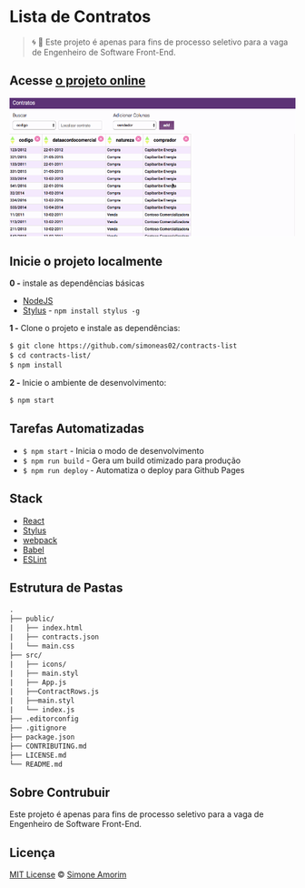 # Lista de Contratos

> :cyclone: :raising_hand: Este projeto é apenas para fins de processo seletivo para a vaga de Engenheiro de Software Front-End.

## Acesse [o projeto online](https://simoneas02.github.io/contracts-list/)
![Demonstração do Sistema](docs/demo.gif)

## Inicie o projeto localmente

**0 -** instale as dependências básicas

- [NodeJS](https://nodejs.org/en/)
- [Stylus](http://stylus-lang.com/) - `npm install stylus -g`

**1 -** Clone o projeto e instale as dependências:

```sh
$ git clone https://github.com/simoneas02/contracts-list
$ cd contracts-list/
$ npm install
```

**2 -** Inicie o ambiente de desenvolvimento:

```sh
$ npm start
```
## Tarefas Automatizadas

- `$ npm start` - Inicia o modo de desenvolvimento
- `$ npm run build` - Gera um build otimizado para produção
- `$ npm run deploy` - Automatiza o deploy para Github Pages

## Stack

* [React](https://facebook.github.io/react/)
* [Stylus](http://stylus-lang.com/)
* [webpack](https://webpack.github.io/)
* [Babel](http://babeljs.io/)
* [ESLint](http://eslint.org/)

## Estrutura de Pastas

	.
	├── public/
	|   ├── index.html
	|   ├──	contracts.json
	|   └── main.css
	├── src/
	|   ├── icons/	
	|   ├── main.styl
	|   ├── App.js
	|   ├──ContractRows.js
	|   ├──main.styl
	|   └── index.js
	├── .editorconfig
	├── .gitignore
	├── package.json
	├── CONTRIBUTING.md
	├── LICENSE.md
	└── README.md

## Sobre Contrubuir

Este projeto é apenas para fins de processo seletivo para a vaga de Engenheiro de Software Front-End.

## Licença

[MIT License](https://github.com/simoneas02/contracts-list/blob/master/LICENSE.md) © [Simone Amorim](https://simoneas02.github.io)


